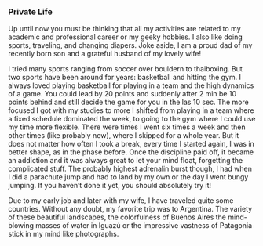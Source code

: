 ### Private Life
Up until now you must be thinking that all my activities are related to my academic and professional career or my geeky hobbies. I also like doing sports, traveling, and changing diapers. 
Joke aside, I am a proud dad of my recently born son and a grateful husband of my lovely wife! 

I tried many sports ranging from soccer over bouldern to thaiboxing. But two sports have been around for years: basketball and hitting the gym. I always loved playing basketball for playing in 
a team and the high dynamics of a game. You could lead by 20 points and suddenly after 2 min be 10 points behind and still decide the game for you in the las 10 sec. 
The more focused I got with my studies to more I shifted from playing in a team where a fixed schedule dominated the week, to going to the gym where I could use my time more flexible. There were times I went six times
a week and then other times (like probably now), where I skipped for a whole year. But it does not matter how often I took a break, every time I started again, I was in better shape,
as in the phase before. Once the discipline paid off, it became an addiction and it was always great to let your mind float, forgetting the complicated stuff.
The probably highest adrenalin burst though, I had when I did a parachute jump and had to land by my own or the day I went bungy jumping. If you haven’t done it yet, you should absolutely try it! 

Due to my early job and later with my wife, I have traveled quite some countries. Without any doubt, my favorite trip was to Argentina. The variety of these beautiful landscapes, the colorfulness of Buenos Aires
the mind-blowing masses of water in Iguazú or the impressive vastness of Patagonia stick in my mind like photographs.

